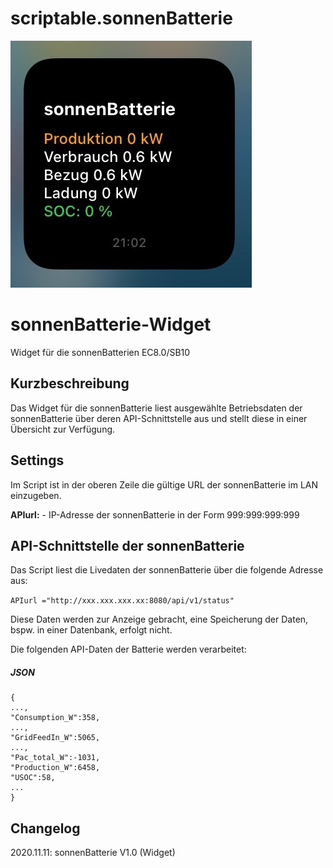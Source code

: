 # scriptable.sonnenBatterie
![sbWidget](sb1.jpeg)

# sonnenBatterie-Widget
Widget für die sonnenBatterien EC8.0/SB10

## Kurzbeschreibung
Das Widget für die sonnenBatterie liest ausgewählte Betriebsdaten der sonnenBatterie über deren API-Schnittstelle aus und stellt diese in einer Übersicht zur Verfügung.

## Settings
Im Script ist in der oberen Zeile die gültige URL der sonnenBatterie im LAN einzugeben.

**APIurl:** - IP-Adresse der sonnenBatterie in der Form 999:999:999:999

## API-Schnittstelle der sonnenBatterie

Das Script liest die Livedaten der sonnenBatterie über die folgende Adresse aus:

````APIurl ="http://xxx.xxx.xxx.xx:8080/api/v1/status"````

Diese Daten werden zur Anzeige gebracht, eine Speicherung der Daten, bspw. in einer Datenbank, erfolgt nicht.

Die folgenden API-Daten der Batterie werden verarbeitet:

##### JSON

````
{
...,
"Consumption_W":358,
...,
"GridFeedIn_W":5065,
...,
"Pac_total_W":-1031,
"Production_W":6458,
"USOC":58,
...
}
````
## Changelog

2020.11.11: sonnenBatterie V1.0 (Widget)

